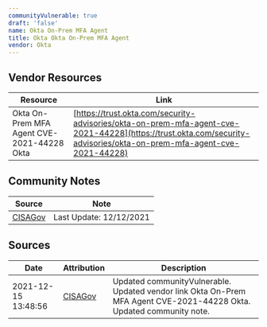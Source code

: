```yaml
---
communityVulnerable: true
draft: 'false'
name: Okta On-Prem MFA Agent
title: Okta Okta On-Prem MFA Agent
vendor: Okta
---
```


## Vendor Resources
| Resource | Link |
| --- | --- |
| Okta On-Prem MFA Agent CVE-2021-44228  Okta | [https://trust.okta.com/security-advisories/okta-on-prem-mfa-agent-cve-2021-44228](https://trust.okta.com/security-advisories/okta-on-prem-mfa-agent-cve-2021-44228) |


## Community Notes
| Source | Note |
| --- | --- |
| [CISAGov](https://raw.githubusercontent.com/cisagov/log4j-affected-db/develop/README.md) | Last Update: 12/12/2021 |

## Sources
| Date | Attribution | Description |
| --- | --- | --- |
| 2021-12-15 13:48:56 | [CISAGov](https://raw.githubusercontent.com/cisagov/log4j-affected-db/develop/README.md) | Updated communityVulnerable. Updated vendor link Okta On-Prem MFA Agent CVE-2021-44228  Okta. Updated community note.  |

